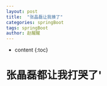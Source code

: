 ```yaml
---
layout: post
title:  "张晶磊让我揍了"
categories: springBoot
tags: springBoot
author: 赵醒醒
---
```


* content
{:toc}

# 张晶磊都让我打哭了'

